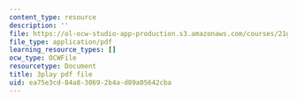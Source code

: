 ```yaml
---
content_type: resource
description: ''
file: https://ol-ocw-studio-app-production.s3.amazonaws.com/courses/21g-503-japanese-iii-fall-2019/ea75e3cd84a830692b4ad89a05642cba_Qd-zK_1bEPM.pdf
file_type: application/pdf
learning_resource_types: []
ocw_type: OCWFile
resourcetype: Document
title: 3play pdf file
uid: ea75e3cd-84a8-3069-2b4a-d89a05642cba
---
```

